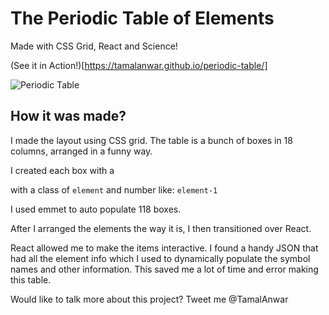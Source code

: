 # The Periodic Table of Elements

Made with CSS Grid, React and Science!

(See it in Action!)[https://tamalanwar.github.io/periodic-table/]

![Periodic Table](https://raw.githubusercontent.com/TamalAnwar/periodic-table/master/periodic_table_react1.png)

## How it was made?

I made the layout using CSS grid. The table is a bunch of boxes in 18 columns, arranged in a funny way.

I created each box with a <div> with a class of `element` and number like: `element-1`

I used emmet to auto populate 118 boxes.

After I arranged the elements the way it is, I then transitioned over React.

React allowed me to make the items interactive. I found a handy JSON that had all the element info which I used to dynamically populate the symbol names and other information. This saved me a lot of time and error making this table.

Would like to talk more about this project? Tweet me @TamalAnwar
